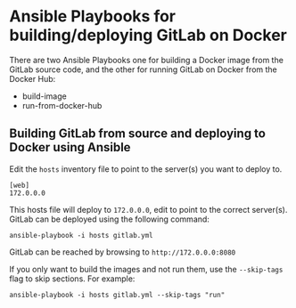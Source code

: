 # Ansible Playbooks for building/deploying GitLab on Docker

There are two Ansible Playbooks one for building a Docker image from the GitLab source code, and the other for running GitLab on Docker from the Docker Hub:

  - build-image
  - run-from-docker-hub

## Building GitLab from source and deploying to Docker using Ansible

Edit the `hosts` inventory file to point to the server(s) you want to deploy to.

```
[web]
172.0.0.0
```

This hosts file will deploy to `172.0.0.0`, edit to point to the correct server(s). GitLab can be deployed using the following command:

```
ansible-playbook -i hosts gitlab.yml
```

GitLab can be reached by browsing to `http://172.0.0.0:8080`

If you only want to build the images and not run them, use the `--skip-tags` flag to skip sections. For example:

```
ansible-playbook -i hosts gitlab.yml --skip-tags "run"
```
